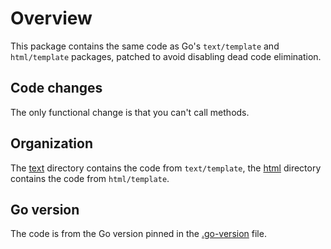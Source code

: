 # Overview
This package contains the same code as Go's `text/template` and `html/template` packages, patched to avoid disabling dead code elimination.

## Code changes
The only functional change is that you can't call methods.

## Organization
The [text](./text) directory contains the code from `text/template`, the [html](./html) directory contains the code from `html/template`.

## Go version
The code is from the Go version pinned in the [.go-version](/.go-version) file.

